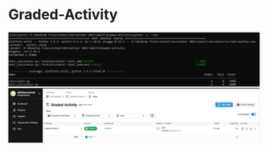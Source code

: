 # Graded-Activity
![cmdcapture](https://github.com/athillyerschool/Graded-Activity/blob/main/img/GA.PNG)
![circleci](https://github.com/athillyerschool/Graded-Activity/blob/main/img/Capture.PNG)
